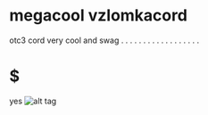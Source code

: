 # megacool vzlomkacord
otc3 cord very cool and swag
.
.
.
.
.
.
.
.
.
.
.
.
.
.
.
.
.
.
# $$$$$$$$$
yes
![alt tag](https://yt3.ggpht.com/ytc/AAUvwnjcHan4dcskqItRXdoTHxRrG8Y6Wem0FaIxQlDKsA=s900-c-k-c0x00ffffff-no-rj "vzlomer")
